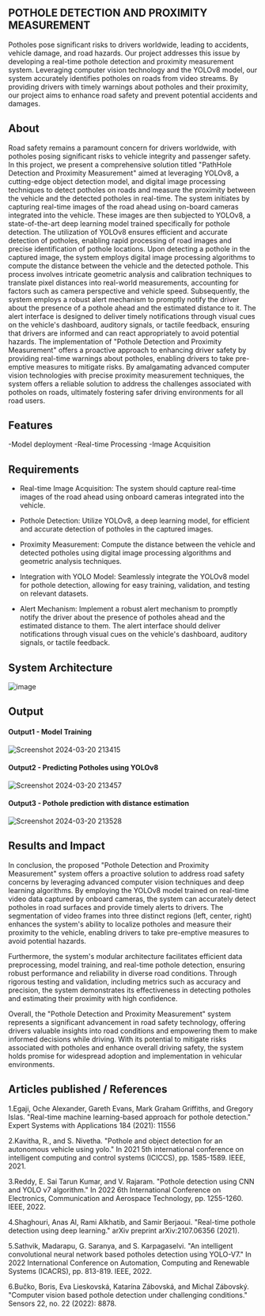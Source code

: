 ## POTHOLE DETECTION AND PROXIMITY MEASUREMENT
Potholes pose significant risks to drivers worldwide, leading to accidents, vehicle damage, and road hazards. Our project addresses this issue by developing a real-time pothole detection and proximity measurement system. Leveraging computer vision technology and the YOLOv8 model, our system accurately identifies potholes on roads from video streams.
By providing drivers with timely warnings about potholes and their proximity, our project aims to enhance road safety and prevent potential accidents and damages.


## About
Road safety remains a paramount concern for drivers worldwide, with potholes posing significant risks to vehicle integrity and passenger safety. In this project, we present a comprehensive solution titled "PathHole Detection and Proximity Measurement" aimed at leveraging YOLOv8, a cutting-edge object detection model, and digital image processing techniques to detect potholes on roads and measure the proximity between the vehicle and the detected potholes in real-time.
The system initiates by capturing real-time images of the road ahead using on-board cameras integrated into the vehicle. These images are then subjected to YOLOv8, a state-of-the-art deep learning model trained specifically for pothole detection. The utilization of YOLOv8 ensures efficient and accurate detection of potholes, enabling rapid processing of road images and precise identification of pothole locations.
Upon detecting a pothole in the captured image, the system employs digital image processing algorithms to compute the distance between the vehicle and the detected pothole. This process involves intricate geometric analysis and calibration techniques to translate pixel distances into real-world measurements, accounting for factors such as camera perspective and vehicle speed.
Subsequently, the system employs a robust alert mechanism to promptly notify the driver about the presence of a pothole ahead and the estimated distance to it. The alert interface is designed to deliver timely notifications through visual cues on the vehicle's dashboard, auditory signals, or tactile feedback, ensuring that drivers are informed and can react appropriately to avoid potential hazards.
The implementation of "Pothole Detection and Proximity Measurement" offers a proactive approach to enhancing driver safety by providing real-time warnings about potholes, enabling drivers to take pre-emptive measures to mitigate risks. By amalgamating advanced computer vision technologies with precise proximity measurement techniques, the system offers a reliable solution to address the challenges associated with potholes on roads, ultimately fostering safer driving environments for all road users.


## Features
-Model deployment
-Real-time Processing
-Image Acquisition


## Requirements
* Real-time Image Acquisition: The system should capture real-time images of the road ahead 
  using onboard cameras integrated into the vehicle.

* Pothole Detection: Utilize YOLOv8, a deep learning model, for efficient and accurate 
  detection of potholes in the captured images.

* Proximity Measurement: Compute the distance between the vehicle and detected potholes using 
  digital image processing algorithms and geometric analysis techniques.

* Integration with YOLO Model: Seamlessly integrate the YOLOv8 model for pothole detection, 
  allowing for easy training, validation, and testing on relevant datasets.

* Alert Mechanism: Implement a robust alert mechanism to promptly notify the driver about the 
  presence of potholes ahead and the estimated distance to them. The alert interface should 
  deliver notifications through visual cues on the vehicle's dashboard, auditory signals, or 
  tactile feedback.


## System Architecture


![image](https://github.com/P-S-Pradeep/Pothole-detection-and-proximity-measurement/assets/102652887/571720fa-7671-403a-9808-ca0f00c8bc92)


## Output

#### Output1 - Model Training

![Screenshot 2024-03-20 213415](https://github.com/P-S-Pradeep/Pothole-detection-and-proximity-measurement/assets/102652887/c5b0d56e-c6bb-4687-851f-b2be06754c11)

#### Output2 - Predicting Potholes using YOLOv8 

![Screenshot 2024-03-20 213457](https://github.com/P-S-Pradeep/Pothole-detection-and-proximity-measurement/assets/102652887/abe8b485-7a2f-466b-a175-4c70ee1b2a5a)


#### Output3 - Pothole prediction with distance estimation 

![Screenshot 2024-03-20 213528](https://github.com/P-S-Pradeep/Pothole-detection-and-proximity-measurement/assets/102652887/dc47b3df-3463-41e2-a820-0fa1e2d12a12)


## Results and Impact
In conclusion, the proposed "Pothole Detection and Proximity Measurement" system offers a proactive solution to address road safety concerns by leveraging advanced computer vision techniques and deep learning algorithms. By employing the YOLOv8 model trained on real-time video data captured by onboard cameras, the system can accurately detect potholes in road surfaces and provide timely alerts to drivers. The segmentation of video frames into three distinct regions (left, center, right) enhances the system's ability to localize potholes and measure their proximity to the vehicle, enabling drivers to take pre-emptive measures to avoid potential hazards.

Furthermore, the system's modular architecture facilitates efficient data preprocessing, model training, and real-time pothole detection, ensuring robust performance and reliability in diverse road conditions. Through rigorous testing and validation, including metrics such as accuracy and precision, the system demonstrates its effectiveness in detecting potholes and estimating their proximity with high confidence.

Overall, the "Pothole Detection and Proximity Measurement" system represents a significant advancement in road safety technology, offering drivers valuable insights into road conditions and empowering them to make informed decisions while driving. With its potential to mitigate risks associated with potholes and enhance overall driving safety, the system holds promise for widespread adoption and implementation in vehicular environments.

## Articles published / References
1.Egaji, Oche Alexander, Gareth Evans, Mark Graham Griffiths, and Gregory Islas. "Real-time machine learning-based approach for pothole detection." Expert Systems with Applications 184 (2021): 11556

2.Kavitha, R., and S. Nivetha. "Pothole and object detection for an autonomous vehicle using yolo." In 2021 5th international conference on intelligent computing and control systems (ICICCS), pp. 1585-1589. IEEE, 2021.

3.Reddy, E. Sai Tarun Kumar, and V. Rajaram. "Pothole detection using CNN and YOLO v7 algorithm." In 2022 6th International Conference on Electronics, Communication and Aerospace Technology, pp. 1255-1260. IEEE, 2022.

4.Shaghouri, Anas Al, Rami Alkhatib, and Samir Berjaoui. "Real-time pothole detection using deep learning." arXiv preprint arXiv:2107.06356 (2021).

5.Sathvik, Madarapu, G. Saranya, and S. Karpagaselvi. "An intelligent convolutional neural network based potholes detection using YOLO-V7." In 2022 International Conference on Automation, Computing and Renewable Systems (ICACRS), pp. 813-819. IEEE, 2022.

6.Bučko, Boris, Eva Lieskovská, Katarína Zábovská, and Michal Zábovský. "Computer vision based pothole detection under challenging conditions." Sensors 22, no. 22 (2022): 8878.
